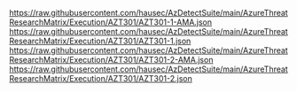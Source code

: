 https://raw.githubusercontent.com/hausec/AzDetectSuite/main/AzureThreatResearchMatrix/Execution/AZT301/AZT301-1-AMA.json
https://raw.githubusercontent.com/hausec/AzDetectSuite/main/AzureThreatResearchMatrix/Execution/AZT301/AZT301-1.json
https://raw.githubusercontent.com/hausec/AzDetectSuite/main/AzureThreatResearchMatrix/Execution/AZT301/AZT301-2-AMA.json
https://raw.githubusercontent.com/hausec/AzDetectSuite/main/AzureThreatResearchMatrix/Execution/AZT301/AZT301-2.json